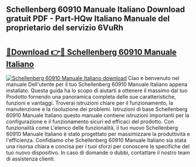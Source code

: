 ## Schellenberg 60910 Manuale Italiano Download gratuit PDF - Part-HQw Italiano Manuale del proprietario del servizio 6VuRh

# <h2><a href="http://dfa5cd3.blite.top/?on=Schellenberg+60910+Manuale+Italiano">🔗Download 👉🔴 Schellenberg 60910 Manuale Italiano</a></h2>

[![Schellenberg 60910 Manuale Italiano download](https://i.imgur.com/lujVjoI.png)](http://dfa5cd3.blite.top/?on=Schellenberg+60910+Manuale+Italiano)
Ciao e benvenuto nel manuale Dell'utente per il tuo Schellenberg 60910 Manuale Italiano appena installato. Questa guida ha lo scopo di aiutarti a ottenere il massimo dal tuo Prodotto fornendo una panoramica completa delle sue caratteristiche, funzioni e vantaggi. Troverai istruzioni chiare per il funzionamento, la manutenzione e la risoluzione dei problemi. Istruzioni di base Schellenberg 60910 Manuale Italiano questo manuale contiene istruzioni importanti per la configurazione e il funzionamento sicuri ed efficaci del prodotto. Con funzionalità come L'elenco delle funzionalità, il tuo nuovo Schellenberg 60910 Manuale Italiano è stato progettato per massimizzare la produttività e l'efficienza. Confidiamo che Schellenberg 60910 Manuale Italiano sia stata una risorsa chiara e concisa per i tuoi sforzi per conoscere le specifiche del tuo nuovo dispositivo. In caso di domande o dubbi, contattare il nostro team di assistenza clienti.
